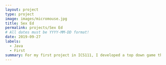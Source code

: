 ```yaml
---
layout: project
type: project
image: images/micromouse.jpg
title: Sex Ed
permalink: projects/Sex Ed
# All dates must be YYYY-MM-DD format!
date: 2019-09-27
labels:
  - Java
  - First
summary: For my first project in ICS111, I developed a top down game that brings serves to inform about STD's, or rather the prevention of. 
---
```



  
